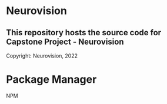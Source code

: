# Neurovision

## This repository hosts the source code for Capstone Project - Neurovision

Copyright: Neurovision, 2022

# Package Manager

NPM
